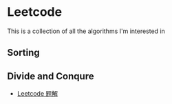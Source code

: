 # Leetcode
This is a collection of all the algorithms I'm interested in 



## Sorting 


## Divide and Conqure

- [Leetcode 题解](https://github.com/shw210/Leetcode/blob/main/Divide%20and%20Conquer/Divide_and_Conquer_Summary)
